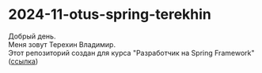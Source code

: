 # 2024-11-otus-spring-terekhin

Добрый день. <br />
Меня зовут Терехин Владимир. <br />
Этот репозиторий создан для курса "Разработчик на Spring Framework" ([ссылка](https://otus.ru/lessons/javaspring/)) <br />
